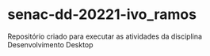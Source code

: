 # senac-dd-20221-ivo_ramos
Repositório criado para executar as atividades da disciplina Desenvolvimento Desktop
